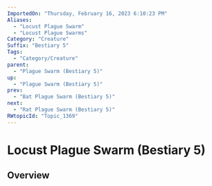```yaml
---
ImportedOn: "Thursday, February 16, 2023 6:10:23 PM"
Aliases:
  - "Locust Plague Swarm"
  - "Locust Plague Swarms"
Category: "Creature"
Suffix: "Bestiary 5"
Tags:
  - "Category/Creature"
parent:
  - "Plague Swarm (Bestiary 5)"
up:
  - "Plague Swarm (Bestiary 5)"
prev:
  - "Bat Plague Swarm (Bestiary 5)"
next:
  - "Rat Plague Swarm (Bestiary 5)"
RWtopicId: "Topic_1369"
---
```

# Locust Plague Swarm (Bestiary 5)
## Overview
